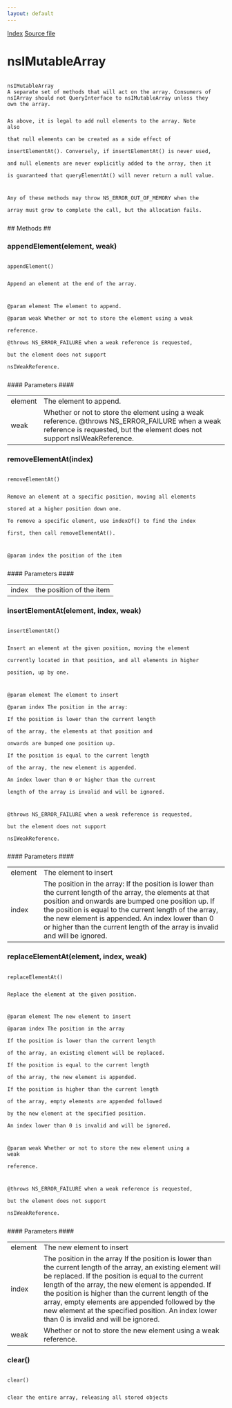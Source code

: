 ```yaml
---
layout: default
---
```

<div id='links'><a href="../index.html">Index</a>
<a href="http://dxr.mozilla.org/mozilla-central/source/xpcom/ds/nsIMutableArray.idl">Source file</a>
</div>

# nsIMutableArray #
<code>  
nsIMutableArray  
A separate set of methods that will act on the array. Consumers of  
nsIArray should not QueryInterface to nsIMutableArray unless they  
own the array.  
  
As above, it is legal to add null elements to the array. Note also  
that null elements can be created as a side effect of  
insertElementAt(). Conversely, if insertElementAt() is never used,  
and null elements are never explicitly added to the array, then it  
is guaranteed that queryElementAt() will never return a null value.  
  
Any of these methods may throw NS_ERROR_OUT_OF_MEMORY when the  
array must grow to complete the call, but the allocation fails.  
  
</code>
## Methods ##

### appendElement(element, weak) ###
<code>  
appendElement()  
  
Append an element at the end of the array.  
  
@param element The element to append.  
@param weak    Whether or not to store the element using a weak  
               reference.  
@throws NS_ERROR_FAILURE when a weak reference is requested,  
                         but the element does not support  
                         nsIWeakReference.  
  
</code>
#### Parameters ####

<table>

<tr>
<td>element</td>
<td>The element to append.  
</td>
</tr>

<tr>
<td>weak</td>
<td>Whether or not to store the element using a weak  
               reference.  
@throws NS_ERROR_FAILURE when a weak reference is requested,  
                         but the element does not support  
                         nsIWeakReference.  
</td>
</tr>

</table>

### removeElementAt(index) ###
<code>  
removeElementAt()  
  
Remove an element at a specific position, moving all elements  
stored at a higher position down one.  
To remove a specific element, use indexOf() to find the index  
first, then call removeElementAt().  
  
@param index the position of the item  
  
  
</code>
#### Parameters ####

<table>

<tr>
<td>index</td>
<td>the position of the item  
</td>
</tr>

</table>

### insertElementAt(element, index, weak) ###
<code>  
insertElementAt()  
  
Insert an element at the given position, moving the element   
currently located in that position, and all elements in higher  
position, up by one.  
  
@param element The element to insert  
@param index   The position in the array:  
               If the position is lower than the current length  
               of the array, the elements at that position and  
               onwards are bumped one position up.  
               If the position is equal to the current length  
               of the array, the new element is appended.  
               An index lower than 0 or higher than the current  
               length of the array is invalid and will be ignored.  
  
@throws NS_ERROR_FAILURE when a weak reference is requested,  
                         but the element does not support  
                         nsIWeakReference.  
  
</code>
#### Parameters ####

<table>

<tr>
<td>element</td>
<td>The element to insert  
</td>
</tr>

<tr>
<td>index</td>
<td>The position in the array:  
               If the position is lower than the current length  
               of the array, the elements at that position and  
               onwards are bumped one position up.  
               If the position is equal to the current length  
               of the array, the new element is appended.  
               An index lower than 0 or higher than the current  
               length of the array is invalid and will be ignored.  
</td>
</tr>

</table>

### replaceElementAt(element, index, weak) ###
<code>  
replaceElementAt()  
  
Replace the element at the given position.  
  
@param element The new element to insert  
@param index   The position in the array  
               If the position is lower than the current length  
               of the array, an existing element will be replaced.  
               If the position is equal to the current length  
               of the array, the new element is appended.  
               If the position is higher than the current length  
               of the array, empty elements are appended followed  
               by the new element at the specified position.  
               An index lower than 0 is invalid and will be ignored.  
  
@param weak    Whether or not to store the new element using a weak  
               reference.  
  
@throws NS_ERROR_FAILURE when a weak reference is requested,  
                         but the element does not support  
                         nsIWeakReference.  
  
</code>
#### Parameters ####

<table>

<tr>
<td>element</td>
<td>The new element to insert  
</td>
</tr>

<tr>
<td>index</td>
<td>The position in the array  
               If the position is lower than the current length  
               of the array, an existing element will be replaced.  
               If the position is equal to the current length  
               of the array, the new element is appended.  
               If the position is higher than the current length  
               of the array, empty elements are appended followed  
               by the new element at the specified position.  
               An index lower than 0 is invalid and will be ignored.  
</td>
</tr>

<tr>
<td>weak</td>
<td>Whether or not to store the new element using a weak  
               reference.  
</td>
</tr>

</table>

### clear() ###
<code>  
clear()  
  
clear the entire array, releasing all stored objects  
  
</code>